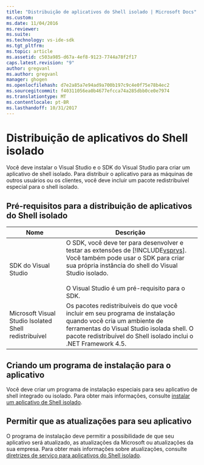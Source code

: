 ```yaml
---
title: "Distribuição de aplicativos do Shell isolado | Microsoft Docs"
ms.custom: 
ms.date: 11/04/2016
ms.reviewer: 
ms.suite: 
ms.technology: vs-ide-sdk
ms.tgt_pltfrm: 
ms.topic: article
ms.assetid: c503a985-d67a-4ef8-9123-7744a78f2f17
caps.latest.revision: "9"
author: gregvanl
ms.author: gregvanl
manager: ghogen
ms.openlocfilehash: d7e2a85a7e94ad9a700b197c9c4e0f75e78b4ec2
ms.sourcegitcommit: f40311056ea0b4677efcca74a285dbb0ce0e7974
ms.translationtype: MT
ms.contentlocale: pt-BR
ms.lasthandoff: 10/31/2017
---
```

# <a name="distributing-isolated-shell-applications"></a>Distribuição de aplicativos do Shell isolado
Você deve instalar o Visual Studio e o SDK do Visual Studio para criar um aplicativo de shell isolado. Para distribuir o aplicativo para as máquinas de outros usuários ou os clientes, você deve incluir um pacote redistribuível especial para o shell isolado.  
  
## <a name="prerequisites-for-distributing-isolated-shell-applications"></a>Pré-requisitos para a distribuição de aplicativos do Shell isolado  
  
|Nome|Descrição|  
|----------|-----------------|  
|SDK do Visual Studio|O SDK, você deve ter para desenvolver e testar as extensões de [!INCLUDE[vsprvs](../../code-quality/includes/vsprvs_md.md)]. Você também pode usar o SDK para criar sua própria instância do shell do Visual Studio isolado.<br /><br /> O Visual Studio é um pré-requisito para o SDK.|  
|Microsoft Visual Studio Isolated Shell redistribuível|Os pacotes redistribuíveis do que você incluir em seu programa de instalação quando você cria um ambiente de ferramentas do Visual Studio isolada shell. O pacote redistribuível do Shell isolado inclui o .NET Framework 4.5.|  
  
## <a name="creating-an-installation-program-for-the-application"></a>Criando um programa de instalação para o aplicativo  
 Você deve criar um programa de instalação especiais para seu aplicativo de shell integrado ou isolado. Para obter mais informações, consulte [instalar um aplicativo de Shell isolado](installing-an-isolated-shell-application.md).  
  
## <a name="allowing-for-updates-to-your-application"></a>Permitir que as atualizações para seu aplicativo  
 O programa de instalação deve permitir a possibilidade de que seu aplicativo será atualizado, as atualizações da Microsoft ou atualizações da sua empresa. Para obter mais informações sobre atualizações, consulte [diretrizes de serviço para aplicativos do Shell isolado](servicing-guidelines-for-isolated-shell-applications.md).